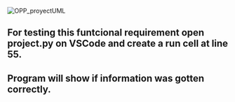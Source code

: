 ![OPP_proyectUML](https://user-images.githubusercontent.com/62186502/164345387-a9c9c68e-b620-46fd-a8a4-c5a39825f00d.png)

## For testing this funtcional requirement open project.py on VSCode and create a run cell at line 55.
## Program will show if information was gotten correctly.
